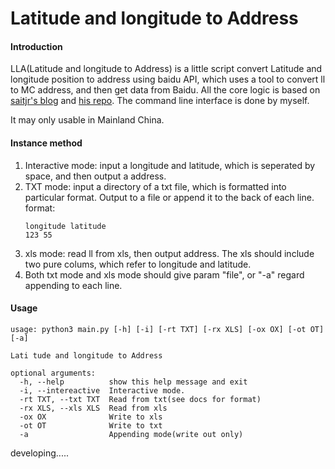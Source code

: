 # Latitude and longitude to Address

#### Introduction
LLA(Latitude and longitude to Address) is a little script convert Latitude and longitude position to address using baidu API, which uses a tool to convert ll to MC address, and then get data from Baidu. All the core logic is based on [saitjr's blog](http://www.saitjr.com/uncategorized/baidu-location-picker-interface.html) and [his repo](https://github.com/saitjr/STConvertLL2MC). The command line interface is done by myself.

It may only usable in Mainland China.

#### Instance method
1. Interactive mode: input a longitude and latitude, which is seperated by space, and then output a address.
2. TXT mode: input a directory of a txt file, which is formatted into particular format. Output to a file or append it to the back of each line.
	format:
	```
	longitude latitude
	123 55
	```
3. xls mode: read ll from xls, then output address. The xls should include two pure colums, which refer to longitude and latitude.
4. Both txt mode and xls mode should give param "file", or "-a" regard appending to each line.

#### Usage
```
usage: python3 main.py [-h] [-i] [-rt TXT] [-rx XLS] [-ox OX] [-ot OT] [-a]

Lati tude and longitude to Address

optional arguments:
  -h, --help          show this help message and exit
  -i, --intereactive  Interactive mode.
  -rt TXT, --txt TXT  Read from txt(see docs for format)
  -rx XLS, --xls XLS  Read from xls
  -ox OX              Write to xls
  -ot OT              Write to txt
  -a                  Appending mode(write out only)

```
developing.....